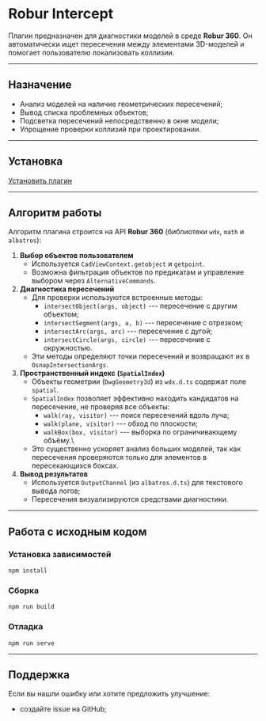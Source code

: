 # Robur Intercept 

Плагин предназначен для диагностики моделей в среде **Robur 360**.
Он автоматически ищет пересечения между элементами 3D-моделей и
помогает пользователю локализовать коллизии.

------------------------------------------------------------------------

## Назначение

-   Анализ моделей на наличие геометрических пересечений;
-   Вывод списка проблемных объектов;
-   Подсветка пересечений непосредственно в окне модели;
-   Упрощение проверки коллизий при проектировании.

------------------------------------------------------------------------

## Установка

[Установить плагин](https://360.topomatic.ru/?extensionInstallPath=https%3A%2F%2Ffangarh.github.io%2FRoburIntercept%2F)


------------------------------------------------------------------------

## Алгоритм работы

Алгоритм плагина строится на API **Robur 360** (библиотеки `wdx`, `math` и
`albatros`):

1.  **Выбор объектов пользователем**
    -   Используется `CadViewContext.getobject` и `getpoint`.
    -   Возможна фильтрация объектов по предикатам и управление выбором
        через `AlternativeCommands`.
2.  **Диагностика пересечений**    
    -   Для проверки используются встроенные методы:
        -   `intersectObject(args, object)` --- пересечение с другим
            объектом;
        -   `intersectSegment(args, a, b)` --- пересечение с отрезком;
        -   `intersectArc(args, arc)` --- пересечение с дугой;
        -   `intersectCircle(args, circle)` --- пересечение с
            окружностью.
    -   Эти методы определяют точки пересечений и возвращают их в
        `OsnapIntersectionArgs`.
3.  **Пространственный индекс (`SpatialIndex`)**
    -   Объекты геометрии (`DwgGeometry3d`) из `wdx.d.ts` содержат поле
        `spatial`.
    -   `SpatialIndex` позволяет эффективно находить кандидатов на
        пересечение, не проверяя все объекты:
        -   `walk(ray, visitor)` --- поиск пересечений вдоль луча;
        -   `walk(plane, visitor)` --- обход по плоскости;
        -   `walkBox(box, visitor)` --- выборка по ограничивающему
            объёму.\
    -   Это существенно ускоряет анализ больших моделей, так как
        пересечения проверяются только для элементов в пересекающихся
        боксах.
4.  **Вывод результатов**
    -   Используется `OutputChannel` (из `albatros.d.ts`) для текстового вывода логов;
    -   Пересечения визуализируются средствами диагностики.

------------------------------------------------------------------------

## Работа с исходным кодом

### Установка зависимостей

```
npm install
```

### Сборка

```
npm run build
```

### Отладка

```
npm run serve
```

------------------------------------------------------------------------

## Поддержка

Если вы нашли ошибку или хотите предложить улучшение:
- создайте issue на GitHub;
